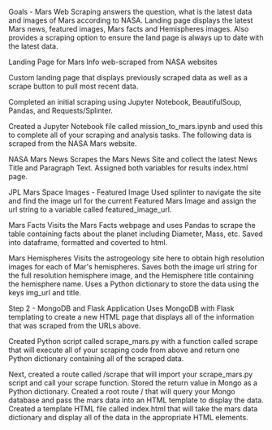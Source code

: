 Goals - Mars Web Scraping answers the question, what is the latest data and images of Mars according to NASA. Landing page displays the latest Mars news, featured images, Mars facts and Hemispheres images. Also provides a scraping option to ensure the land page is always up to date with the latest data. 

Landing Page for Mars Info web-scraped from NASA websites

Custom landing page that displays previously scraped data as well as a scrape button to pull most recent data.

Completed an initial scraping using Jupyter Notebook, BeautifulSoup, Pandas, and Requests/Splinter.

Created a Jupyter Notebook file called mission_to_mars.ipynb and used this to complete all of your scraping and analysis tasks. 
The following data is scraped from the NASA Mars website.

NASA Mars News
Scrapes the Mars News Site and collect the latest News Title and Paragraph Text. Assigned both variables for results index.html page.

JPL Mars Space Images - Featured Image
Used splinter to navigate the site and find the image url for the current Featured Mars Image and assign the url string to a variable called featured_image_url.

Mars Facts
Visits the Mars Facts webpage and uses Pandas to scrape the table containing facts about the planet including Diameter, Mass, etc.
Saved into dataframe, formatted and coverted to html.

Mars Hemispheres
Visits the astrogeology site here to obtain high resolution images for each of Mar's hemispheres.
Saves both the image url string for the full resolution hemisphere image, and the Hemisphere title containing the hemisphere name. 
Uses a Python dictionary to store the data using the keys img_url and title.

Step 2 - MongoDB and Flask Application
Uses MongoDB with Flask templating to create a new HTML page that displays all of the information that was scraped from the URLs above.

Created Python script called scrape_mars.py with a function called scrape that will execute all of your scraping code from above and 
return one Python dictionary containing all of the scraped data.

Next, created a route called /scrape that will import your scrape_mars.py script and call your scrape function.
Stored the return value in Mongo as a Python dictionary.
Created a root route / that will query your Mongo database and pass the mars data into an HTML template to display the data.
Created a template HTML file called index.html that will take the mars data dictionary and display all of the data in the 
appropriate HTML elements.
